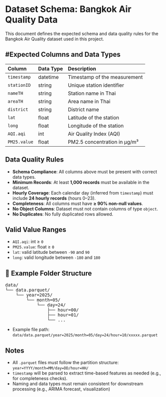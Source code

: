 # Dataset Schema: Bangkok Air Quality Data

This document defines the expected schema and data quality rules for the Bangkok Air Quality dataset used in this project.

## #️Expected Columns and Data Types

| Column        | Data Type | Description                         |
|:--------------|:----------|:------------------------------------|
| `timestamp`   | datetime  | Timestamp of the measurement        |
| `stationID`   | string    | Unique station identifier           |
| `nameTH`      | string    | Station name in Thai                |
| `areaTH`      | string    | Area name in Thai                   |
| `district`    | string    | District name                       |
| `lat`         | float     | Latitude of the station             |
| `long`        | float     | Longitude of the station            |
| `AQI.aqi`     | int       | Air Quality Index (AQI)             |
| `PM25.value`  | float     | PM2.5 concentration in µg/m³        |

## Data Quality Rules

- **Schema Compliance**: All columns above must be present with correct data types.
- **Minimum Records**: At least **1,000 records** must be available in the dataset.
- **Hourly Coverage**: Each calendar day (inferred from `timestamp`) must include **24 hourly records** (hours 0–23).
- **Completeness**: All columns must have **≥ 90% non-null values**.
- **No Object Columns**: Dataset must not contain columns of type `object`.
- **No Duplicates**: No fully duplicated rows allowed.

## Valid Value Ranges

- `AQI.aqi`: int ≥ `0`
- `PM25.value`: float ≥ `0`
- `lat`: valid latitude between `-90` and `90`
- `long`: valid longitude between `-180` and `180`

## 📂 Example Folder Structure

<pre>
data/
└── data.parquet/
    └── year=2025/
        └── month=05/
            └── day=24/
                ├── hour=00/
                ├── hour=01/
                └── ...
</pre>

- Example file path: `data/data.parquet/year=2025/month=05/day=24/hour=10/xxxxx.parquet`

## Notes

- All `.parquet` files must follow the partition structure: `year=YYYY/month=MM/day=DD/hour=HH/`
- `timestamp` will be parsed to extract time-based features as needed (e.g., for completeness checks).
- Naming and data types must remain consistent for downstream processing (e.g., ARIMA forecast, visualization)